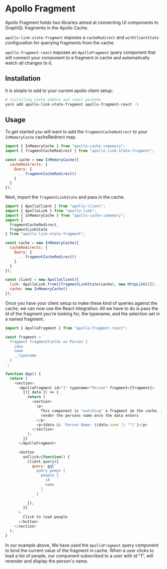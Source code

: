 # Apollo Fragment

Apollo Fragment holds two libraries aimed at connecting UI components to GraphQL
fragments in the Apollo Cache.

`apollo-link-state-fragment` exposes a `cacheRedirect` and `withClientState`
configuration for querying fragments from the cache.

`apollo-fragment-react` exposes an `ApolloFragment` query component that will
connect your component to a fragment in cache and automatically watch all
changes to it.

## Installation

It is simple to add to your current apollo client setup:

```bash
# installing cache addons and react packahe
yarn add apollo-link-state-fragment apollo-fragment-react -S
```

## Usage

To get started you will want to add the `fragmentCacheRedirect` to your
`InMemoryCache` cacheRedirect map.

```js
import { InMemoryCache } from "apollo-cache-inmemory";
import { fragmentCacheRedirect } from "apollo-link-state-fragment";

const cache = new InMemoryCache({
  cacheRedirects: {
    Query: {
      ...fragmentCacheRedirect()
    }
  }
});
```

Next, import the `fragmentLinkState` and pass in the cache.

```js
import { ApolloClient } from "apollo-client";
import { ApolloLink } from "apollo-link";
import { InMemoryCache } from "apollo-cache-inmemory";
import {
  fragmentCacheRedirect,
  fragmentLinkState
} from "apollo-link-state-fragment";

const cache = new InMemoryCache({
  cacheRedirects: {
    Query: {
      ...fragmentCacheRedirect()
    }
  }
});

const client = new ApolloClient({
  link: ApolloLink.from([fragmentLinkState(cache), new HttpLink()]),
  cache: new InMemoryCache()
});
```

Once you have your client setup to make these kind of queries against the cache,
we can now use the React integration: All we have to do is pass the id of the
fragment you're looking for, the typename, and the selection set in a named
fragment.

```js
import { ApolloFragment } from "apollo-fragment-react";

const fragment = `
  fragment fragmentFields on Person {
    idea
    name
    __typename
  }
`;

function App() {
  return (
    <section>
      <ApolloFragment id="1" typename="Person" fragment={fragment}>
        {({ data }) => {
          return (
            <section>
              <p>
                This component is "watching" a fragment in the cache, it will
                render the persons name once the data enters
              </p>
              <p>{data && `Person Name: ${data.name || ""}`}</p>
            </section>
          );
        }}
      </ApolloFragment>

      <button
        onClick={function() {
          client.query({
            query: gql`
              query peeps {
                people {
                  id
                  name
                }
              }
            `
          });
        }}
      >
        Click to load people
      </button>
    </section>
  );
}
```

In our example above, We have used the `ApolloFragment` query component to bind the current value of the fragment in cache. When a user clicks to load a list of people, our component subscribed to a user with id "1", will rerender and display the person's name.
